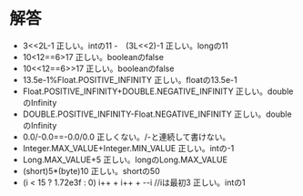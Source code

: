 # 解答
- 3<<2L-1
  正しい。intの11
-　(3L<<2)-1
  正しい。longの11
- 10<12==6>17
  正しい。booleanのfalse
- 10<<12==6>>17
  正しい。booleanのfalse
- 13.5e-1%Float.POSITIVE_INFINITY
  正しい。floatの13.5e-1
- Float.POSITIVE_INFINITY+DOUBLE.NEGATIVE_INFINITY
  正しい。doubleのInfinity
- DOUBLE.POSITIVE_INFINITY-Float.NEGATIVE_INFINITY
  正しい。doubleのInfinity
- 0.0/-0.0==-0.0/0.0
  正しくない。/-と連続して書けない。
- Integer.MAX_VALUE+Integer.MIN_VALUE
  正しい。intの-1
- Long.MAX_VALUE+5
  正しい。longのLong.MAX_VALUE
- (short)5*(byte)10
  正しい。shortの50
- (i < 15 ? 1.72e3f : 0)
  i++ + i++ + --i //iは最初3
  正しい。intの1
